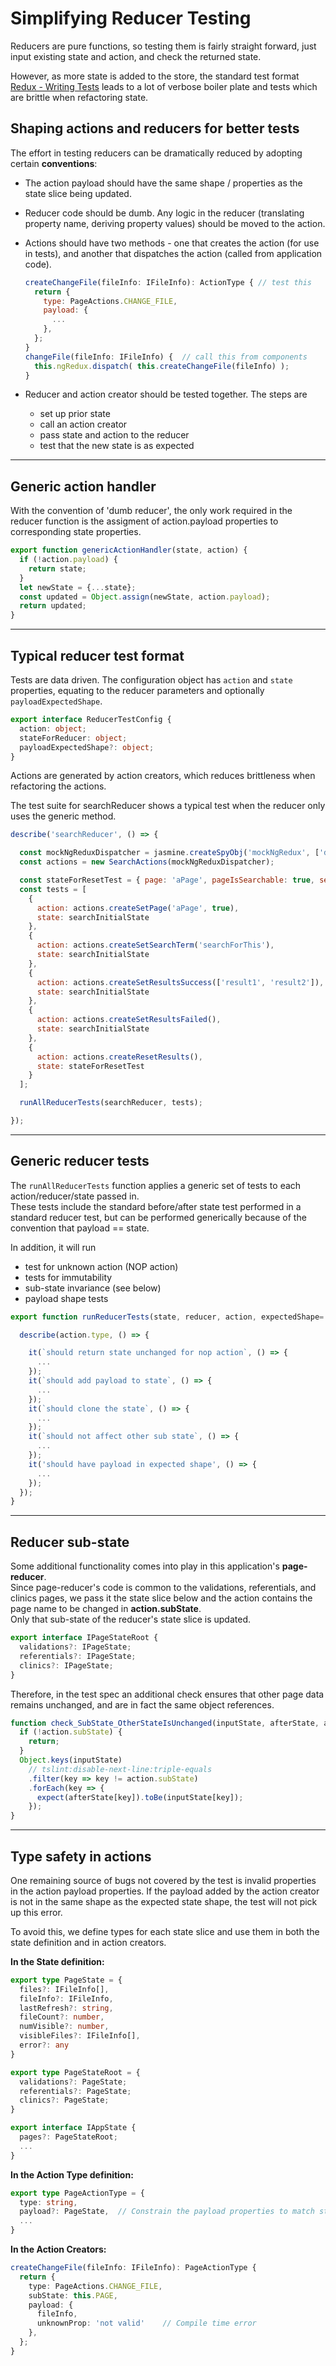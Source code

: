 # Simplifying Reducer Testing

Reducers are pure functions, so testing them is fairly straight forward, just input existing state and action, and check the returned state.  

However, as more state is added to the store, the standard test format [Redux - Writing Tests](https://redux.js.org/recipes/writing-tests#reducers) leads to a lot of verbose boiler plate and tests which are brittle when refactoring state.  

## Shaping actions and reducers for better tests

The effort in testing reducers can be dramatically reduced by adopting certain **conventions**:  

- The action payload should have the same shape / properties as the state slice being updated.  

- Reducer code should be dumb. Any logic in the reducer (translating property name, deriving property values) should be moved to the action.

- Actions should have two methods - one that creates the action (for use in tests), and another that dispatches the action (called from application code).

  ```javascript
  createChangeFile(fileInfo: IFileInfo): ActionType { // test this
    return {
      type: PageActions.CHANGE_FILE,
      payload: {
        ...
      },
    };
  }
  changeFile(fileInfo: IFileInfo) {  // call this from components
    this.ngRedux.dispatch( this.createChangeFile(fileInfo) );
  }
  ```

- Reducer and action creator should be tested together. The steps are
  - set up prior state
  - call an action creator
  - pass state and action to the reducer
  - test that the new state is as expected

---------------------------------------

## Generic action handler

With the convention of 'dumb reducer', the only work required in the reducer function is the assigment of action.payload properties to corresponding state properties.

```javascript
export function genericActionHandler(state, action) {
  if (!action.payload) {
    return state;
  }
  let newState = {...state};
  const updated = Object.assign(newState, action.payload);
  return updated;
}
```

---------------------------------------

## Typical reducer test format

Tests are data driven. The configuration object has `action` and `state` properties, equating to the reducer parameters and optionally `payloadExpectedShape`.

```typescript
export interface ReducerTestConfig {
  action: object;
  stateForReducer: object;
  payloadExpectedShape?: object;
}
```

Actions are generated by action creators, which reduces brittleness when refactoring the actions.

The test suite for searchReducer shows a typical test when the reducer only uses the generic method.  

```javascript
describe('searchReducer', () => {

  const mockNgReduxDispatcher = jasmine.createSpyObj('mockNgRedux', ['dispatch', 'getState']);
  const actions = new SearchActions(mockNgReduxDispatcher);

  const stateForResetTest = { page: 'aPage', pageIsSearchable: true, searchTerm: 'searchForThis', results: ['result1', 'result2']};
  const tests = [
    {
      action: actions.createSetPage('aPage', true),
      state: searchInitialState
    },
    {
      action: actions.createSetSearchTerm('searchForThis'),
      state: searchInitialState
    },
    {
      action: actions.createSetResultsSuccess(['result1', 'result2']),
      state: searchInitialState
    },
    {
      action: actions.createSetResultsFailed(),
      state: searchInitialState
    },
    {
      action: actions.createResetResults(),
      state: stateForResetTest
    }
  ];

  runAllReducerTests(searchReducer, tests);

});
```

---------------------------------------

## Generic reducer tests

The `runAllReducerTests` function applies a generic set of tests to each action/reducer/state passed in.  
These tests include the standard before/after state test performed in a standard reducer test, but can be performed generically because of the convention that payload == state.  

In addition, it will run  

- test for unknown action (NOP action)
- tests for immutability  
- sub-state invariance (see below)
- payload shape tests

```javascript
export function runReducerTests(state, reducer, action, expectedShape= null) {

  describe(action.type, () => {

    it(`should return state unchanged for nop action`, () => {
      ...
    });
    it(`should add payload to state`, () => {
      ...
    });
    it(`should clone the state`, () => {
      ...
    });
    it(`should not affect other sub state`, () => {
      ...
    });
    it('should have payload in expected shape', () => {
      ...
    });
  });
}
```

---------------------------------------

## Reducer sub-state

Some additional functionality comes into play in this application's **page-reducer**.   
Since page-reducer's code is common to the validations, referentials, and clinics pages, we pass it the state slice below and the action contains the page name to be changed in **action.subState**.  
Only that sub-state of the reducer's state slice is updated.

```typescript
export interface IPageStateRoot {
  validations?: IPageState;
  referentials?: IPageState;
  clinics?: IPageState;
}
```

Therefore, in the test spec an additional check ensures that other page data remains unchanged, and are in fact the same object references.  

```javascript
function check_SubState_OtherStateIsUnchanged(inputState, afterState, action) {
  if (!action.subState) {
    return;
  }
  Object.keys(inputState)
    // tslint:disable-next-line:triple-equals
    .filter(key => key != action.subState)
    .forEach(key => {
      expect(afterState[key]).toBe(inputState[key]);
    });
}
```

---------------------------------------

## Type safety in actions

One remaining source of bugs not covered by the test is invalid properties in the action payload properties. If the payload added by the action creator is not in the same shape as the expected state shape, the test will not pick up this error.

To avoid this, we define types for each state slice and use them in both the state definition and in action creators.

**In the State definition:**

```typescript
export type PageState = {
  files?: IFileInfo[],
  fileInfo?: IFileInfo,
  lastRefresh?: string,
  fileCount?: number,
  numVisible?: number,
  visibleFiles?: IFileInfo[],
  error?: any
}

export type PageStateRoot = {
  validations?: PageState;
  referentials?: PageState;
  clinics?: PageState;
}

export interface IAppState {
  pages?: PageStateRoot;
  ...
}
```

**In the Action Type definition:**

```typescript
export type PageActionType = {
  type: string,
  payload?: PageState,  // Constrain the payload properties to match state
  ...
}
```

**In the Action Creators:**

```typescript
createChangeFile(fileInfo: IFileInfo): PageActionType {
  return {
    type: PageActions.CHANGE_FILE,
    subState: this.PAGE,
    payload: {
      fileInfo,
      unknownProp: 'not valid'    // Compile time error
    },
  };
}
```

<MiniMap></MiniMap>
